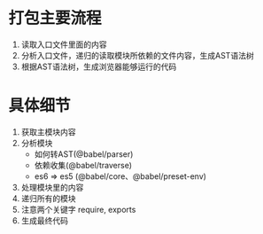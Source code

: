 # 打包主要流程

1. 读取入口文件里面的内容
2. 分析入口文件，递归的读取模块所依赖的文件内容，生成AST语法树
3. 根据AST语法树，生成浏览器能够运行的代码

# 具体细节
1. 获取主模块内容
2. 分析模块
    - 如何转AST(@babel/parser)
    - 依赖收集(@babel/traverse)
    - es6 => es5 (@babel/core、@babel/preset-env)
3. 处理模块里的内容
4. 递归所有的模块
5. 注意两个关键字 require, exports
6. 生成最终代码